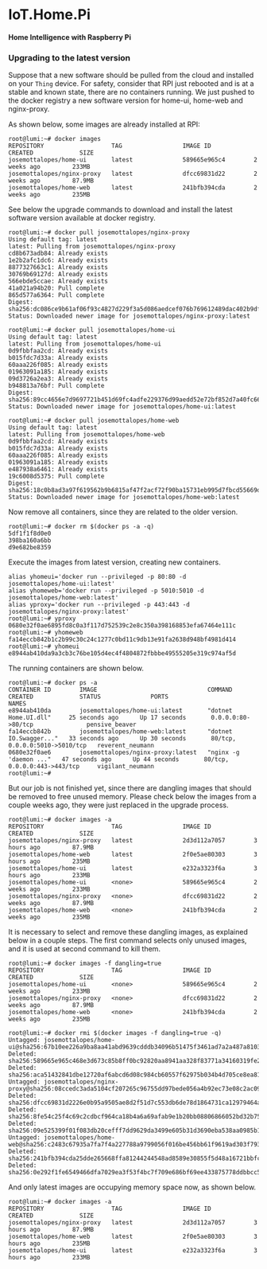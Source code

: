 # IoT.Home.Pi

#### Home Intelligence with Raspberry Pi

### Upgrading to the latest version 

Suppose that a new software should be pulled from the cloud and installed on your `Thing` device. For safety, consider that RPI just rebooted and is at a stable and known state, there are no containers running. We just pushed to the docker registry a new software version for home-ui, home-web and nginx-proxy.

As shown below, some images are already installed at RPI:

	root@lumi:~# docker images
	REPOSITORY                   TAG                 IMAGE ID            CREATED             SIZE
	josemottalopes/home-ui       latest              589665e965c4        2 weeks ago         233MB
	josemottalopes/nginx-proxy   latest              dfcc69831d22        2 weeks ago         87.9MB
	josemottalopes/home-web      latest              241bfb394cda        2 weeks ago         235MB

See below the upgrade commands to download and install the latest software version available at docker registry.

	root@lumi:~# docker pull josemottalopes/nginx-proxy
	Using default tag: latest
	latest: Pulling from josemottalopes/nginx-proxy
	cd8b673adb84: Already exists
	1e2b2afc1dc6: Already exists
	8877327663c1: Already exists
	30769b69127d: Already exists
	566ebde5ccae: Already exists
	41a021a94b20: Pull complete
	865d577a6364: Pull complete
	Digest: sha256:dc086ce9b61af06f93c4827d229f3a5d086aedcef076b769612489dac402b9df
	Status: Downloaded newer image for josemottalopes/nginx-proxy:latest
	
	root@lumi:~# docker pull josemottalopes/home-ui
	Using default tag: latest
	latest: Pulling from josemottalopes/home-ui
	0d9fbbfaa2cd: Already exists
	b015fdc7d33a: Already exists
	60aaa226f085: Already exists
	01963091a185: Already exists
	09d3726a2ea3: Already exists
	b948813a76bf: Pull complete
	Digest: sha256:89cc4656e7d9697721b451d69fc4adfe229376d99aedd52e72bf852d7a40fc66
	Status: Downloaded newer image for josemottalopes/home-ui:latest

	root@lumi:~# docker pull josemottalopes/home-web
	Using default tag: latest
	latest: Pulling from josemottalopes/home-web
	0d9fbbfaa2cd: Already exists
	b015fdc7d33a: Already exists
	60aaa226f085: Already exists
	01963091a185: Already exists
	e487938a6461: Already exists
	19c6008d5375: Pull complete
	Digest: sha256:18c0b8ad3a97f619562b9b6815af47f2acf72f90ba15731eb995d7fbcd55669d
	Status: Downloaded newer image for josemottalopes/home-web:latest

Now remove all containers, since they are related to the older version.

	root@lumi:~# docker rm $(docker ps -a -q)
	5df1f1f8d0e0
	398ba160a6bb
	d9e682be8359

Execute the images from latest version, creating new  containers.
	
	alias yhomeui='docker run --privileged -p 80:80 -d josemottalopes/home-ui:latest'
	alias yhomeweb='docker run --privileged -p 5010:5010 -d josemottalopes/home-web:latest'
	alias yproxy='docker run --privileged -p 443:443 -d josemottalopes/nginx-proxy:latest'
	root@lumi:~# yproxy
	0680e32f0ae6895fd8c0a3f117d752539c2e8c350a398168853efa67464e111c
	root@lumi:~# yhomeweb
	fa14eccb842b1c2b99c30c24c1277c0bd11c9db13e91fa2638d948bf4981d414
	root@lumi:~# yhomeui
	e8944ab410da9a3cb3c76be105d4ec4f4804872fbbbe49555205e319c974af5d

The running containers are shown below.

	root@lumi:~# docker ps -a
	CONTAINER ID        IMAGE                               COMMAND                  CREATED             STATUS              PORTS                            NAMES
	e8944ab410da        josemottalopes/home-ui:latest       "dotnet Home.UI.dll"     25 seconds ago      Up 17 seconds       0.0.0.0:80->80/tcp               pensive_beaver
	fa14eccb842b        josemottalopes/home-web:latest      "dotnet IO.Swagger..."   33 seconds ago      Up 30 seconds       80/tcp, 0.0.0.0:5010->5010/tcp   reverent_neumann
	0680e32f0ae6        josemottalopes/nginx-proxy:latest   "nginx -g 'daemon ..."   47 seconds ago      Up 44 seconds       80/tcp, 0.0.0.0:443->443/tcp     vigilant_neumann
	root@lumi:~#

But our job is not finished yet, since there are dangling images that should be removed to free unused memory. Please check below the images from  a couple weeks ago, they were just replaced in the upgrade process. 

	root@lumi:~# docker images -a
	REPOSITORY                   TAG                 IMAGE ID            CREATED             SIZE
	josemottalopes/nginx-proxy   latest              2d3d112a7057        3 hours ago         87.9MB
	josemottalopes/home-web      latest              2f0e5ae80303        3 hours ago         235MB
	josemottalopes/home-ui       latest              e232a3323f6a        3 hours ago         233MB
	josemottalopes/home-ui       <none>              589665e965c4        2 weeks ago         233MB
	josemottalopes/nginx-proxy   <none>              dfcc69831d22        2 weeks ago         87.9MB
	josemottalopes/home-web      <none>              241bfb394cda        2 weeks ago         235MB

It is necessary to select and remove these dangling images, as explained below in a couple steps. The first command selects only unused images, and it is used at second command to kill them.

	root@lumi:~# docker images -f dangling=true
	REPOSITORY                   TAG                 IMAGE ID            CREATED             SIZE
	josemottalopes/home-ui       <none>              589665e965c4        2 weeks ago         233MB
	josemottalopes/nginx-proxy   <none>              dfcc69831d22        2 weeks ago         87.9MB
	josemottalopes/home-web      <none>              241bfb394cda        2 weeks ago         235MB

	root@lumi:~# docker rmi $(docker images -f dangling=true -q)
	Untagged: josemottalopes/home-ui@sha256:67b10ee226a9ba8aa41abd9639cdddb34096b51475f3461ad7a2a487a8103d53
	Deleted: sha256:589665e965c468e3d673c85b8ff0bc92820aa8941aa328f83771a34160319fe2
	Deleted: sha256:aca51432841dbe12720af6abcd6d08c984cb60557f62975b034b4d705ce8ea81
	Untagged: josemottalopes/nginx-proxy@sha256:08ccedc3ada5104cf207265c96755dd97bede056a4b92ec73e08c2ac09b4bf41
	Deleted: sha256:dfcc69831d2226e0b95a9505ae8d2f51d7c553db6de78d1864731ca12979464a
	Deleted: sha256:8fe54c25f4c69c2cdbcf964ca18b4a6a69afab9e1b20bb08806866052bd32b75
	Deleted: sha256:09e525399f01f083db20cefff7dd9629da3499e605b31d3690eba538aa0985b1
	Untagged: josemottalopes/home-web@sha256:c2483c67935a7fa7f4a227788a9799056f016be456bb61f9619ad303f793dd12
	Deleted: sha256:241bfb394cda25dde265668ffa81244244548ad8589e30855f5d48a16721bbfc
	Deleted: sha256:0e292f1fe6549466dfa7029ea3f53f4bc7f709e686bf69ee433875778ddbbcc5

And only latest images are occupying memory space now, as shown below.

	root@lumi:~# docker images -a
	REPOSITORY                   TAG                 IMAGE ID            CREATED             SIZE
	josemottalopes/nginx-proxy   latest              2d3d112a7057        3 hours ago         87.9MB
	josemottalopes/home-web      latest              2f0e5ae80303        3 hours ago         235MB
	josemottalopes/home-ui       latest              e232a3323f6a        3 hours ago         233MB
